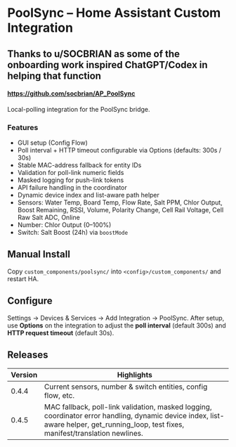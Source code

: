 # PoolSync – Home Assistant Custom Integration

## Thanks to u/SOCBRIAN as some of the onboarding work inspired ChatGPT/Codex in helping that function
#### https://github.com/socbrian/AP_PoolSync

Local-polling integration for the PoolSync bridge.

### Features

- GUI setup (Config Flow)
- Poll interval + HTTP timeout configurable via Options (defaults: 300s / 30s)
- Stable MAC-address fallback for entity IDs
- Validation for poll-link numeric fields
- Masked logging for push-link tokens
- API failure handling in the coordinator
- Dynamic device index and list-aware path helper
- Sensors: Water Temp, Board Temp, Flow Rate, Salt PPM, Chlor Output, Boost Remaining, RSSI, Volume, Polarity Change, Cell Rail Voltage, Cell Raw Salt ADC, Online
- Number: Chlor Output (0–100%)
- Switch: Salt Boost (24h) via `boostMode`

## Manual Install
Copy `custom_components/poolsync/` into `<config>/custom_components/` and restart HA.

## Configure
Settings → Devices & Services → Add Integration → PoolSync.
After setup, use **Options** on the integration to adjust the **poll interval** (default 300s) and **HTTP request timeout** (default 30s).

## Releases

| Version | Highlights |
|---------|------------|
| 0.4.4 | Current sensors, number & switch entities, config flow, etc. |
| 0.4.5 | MAC fallback, poll-link validation, masked logging, coordinator error handling, dynamic device index, list-aware helper, get_running_loop, test fixes, manifest/translation newlines. |


